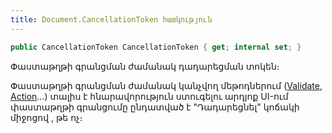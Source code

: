 ```yaml
---
title: Document.CancellationToken հատկություն
---
```


```c#
public CancellationToken CancellationToken { get; internal set; }
```

Փաստաթղթի գրանցման ժամանակ դադարեցման տոկեն։ 

Փաստաթղթի գրանցման ժամանակ կանչվող մեթոդներում ([Validate](Validate.md), [Action](Action.md)...) տալիս է հնարավորություն ստուգելու արդյոք UI-ում փաստաթղթի գրանցումը ընդատված է "Դադարեցնել" կոճակի միջոցով , թե ոչ։


